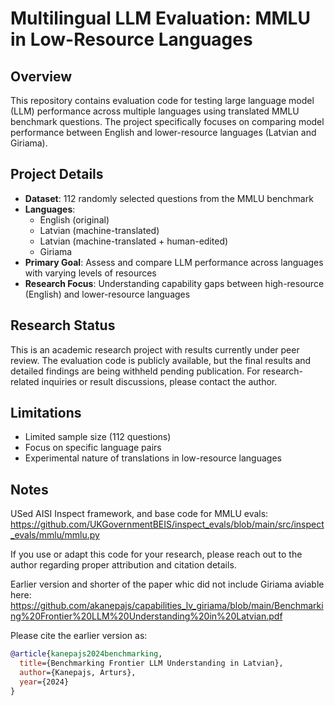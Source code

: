 # Multilingual LLM Evaluation: MMLU in Low-Resource Languages

## Overview

This repository contains evaluation code for testing large language model (LLM) performance across multiple languages using translated MMLU benchmark questions. The project specifically focuses on comparing model performance between English and lower-resource languages (Latvian and Giriama).

## Project Details

- **Dataset**: 112 randomly selected questions from the MMLU benchmark
- **Languages**:
  - English (original)
  - Latvian (machine-translated)
  - Latvian (machine-translated + human-edited)
  - Giriama
- **Primary Goal**: Assess and compare LLM performance across languages with varying levels of resources
- **Research Focus**: Understanding capability gaps between high-resource (English) and lower-resource languages

## Research Status

This is an academic research project with results currently under peer review. The evaluation code is publicly available, but the final results and detailed findings are being withheld pending publication. For research-related inquiries or result discussions, please contact the author.

## Limitations

- Limited sample size (112 questions)
- Focus on specific language pairs
- Experimental nature of translations in low-resource languages

## Notes
USed AISI Inspect framework, and base code for MMLU evals:
https://github.com/UKGovernmentBEIS/inspect_evals/blob/main/src/inspect_evals/mmlu/mmlu.py 

If you use or adapt this code for your research, please reach out to the author regarding proper attribution and citation details.

Earlier version and shorter of the paper whic did not include Giriama aviable here:
https://github.com/akanepajs/capabilities_lv_giriama/blob/main/Benchmarking%20Frontier%20LLM%20Understanding%20in%20Latvian.pdf

Please cite the earlier version as:

```bibtex
@article{kanepajs2024benchmarking,
  title={Benchmarking Frontier LLM Understanding in Latvian},
  author={Kanepajs, Arturs},
  year={2024}
}
```
